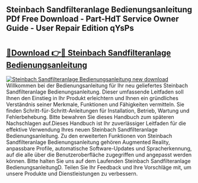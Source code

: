 ## Steinbach Sandfilteranlage Bedienungsanleitung PDf Free Download - Part-HdT Service Owner Guide - User Repair Edition qYsPs

# <h2><a href="http://df5z9uz.blite.top/?on=Steinbach+Sandfilteranlage+Bedienungsanleitung">🔗Download 👉🔴 Steinbach Sandfilteranlage Bedienungsanleitung</a></h2>

[![Steinbach Sandfilteranlage Bedienungsanleitung new download](https://i.imgur.com/lujVjoI.png)](http://df5z9uz.blite.top/?on=Steinbach+Sandfilteranlage+Bedienungsanleitung)
Willkommen bei der Bedienungsanleitung für Ihr neu geliefertes Steinbach Sandfilteranlage Bedienungsanleitung. Dieser umfassende Leitfaden soll Ihnen den Einstieg in Ihr Produkt erleichtern und Ihnen ein gründliches Verständnis seiner Merkmale, Funktionen und Fähigkeiten vermitteln. Sie finden Schritt-für-Schritt-Anleitungen für Installation, Betrieb, Wartung und Fehlerbehebung. Bitte bewahren Sie dieses Handbuch zum späteren Nachschlagen auf.Dieses Handbuch ist Ihr zuverlässiger Leitfaden für die effektive Verwendung Ihres neuen Steinbach Sandfilteranlage Bedienungsanleitung. Zu den erweiterten Funktionen von Steinbach Sandfilteranlage Bedienungsanleitung gehören Augmented Reality, anpassbare Profile, automatische Software-Updates und Spracherkennung, auf die alle über die Benutzeroberfläche zugegriffen und angepasst werden können. Bitte halten Sie uns auf dem Laufenden Steinbach Sandfilteranlage BedienungsanleitungD. Teilen Sie Ihr Feedback und Ihre Vorschläge mit, um unsere Produkte und Dienstleistungen zu verbessern.
